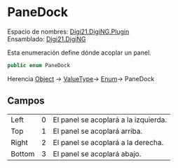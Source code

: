 # PaneDock

Espacio de nombres: [Digi21.DigiNG.Plugin](/digi3d-net/programacion/.net/referencia/digi21.diging.plugin/)  
Ensamblado: [Digi21.DigiNG](/digi3d-net/programacion/.net/referencia/digi21.diging.plugin/digi21.diging/)

Esta enumeración define dónde acoplar un panel.

```csharp
public enum PaneDock
```

Herencia [Object](https://docs.microsoft.com/en-us/dotnet/api/system.object?view=net-5.0) → [ValueType](https://docs.microsoft.com/en-us/dotnet/api/system.valuetype?view=net-5.0)→ [Enum](https://docs.microsoft.com/en-us/dotnet/api/system.enum?view=net-5.0)→ PaneDock

## Campos

|  |  |  |
| :--- | :--- | :--- |
| Left | 0 | El panel se acoplará a la izquierda. |
| Top | 1 | El panel se acoplará arriba. |
| Right | 2 | El panel se acoplará a la derecha. |
| Bottom | 3 | El panel se acoplará abajo. |



